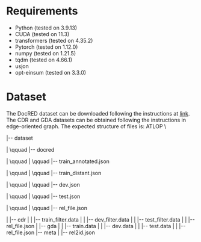 # **Requirements**
- Python (tested on 3.9.13)
- CUDA (tested on 11.3)
- transformers (tested on 4.35.2)
- Pytorch (tested on 1.12.0)
- numpy (tested on 1.21.5)
- tqdm (tested on 4.66.1)
- usjon
- opt-einsum (tested on 3.3.0)

# **Dataset**

The DocRED dataset can be downloaded following the instructions at [link](https://github.com/thunlp/DocRED/tree/master/data). The CDR and GDA datasets can be obtained following the instructions in edge-oriented graph. The expected structure of files is:
ATLOP \\

 |-- dataset
 
 |  \qquad  |-- docred
 
 |  \qquad  |  \qquad  |-- train_annotated.json    
 
 |  \qquad |  \qquad |-- train_distant.json
 
 | \qquad  | \qquad |-- dev.json
 
 | \qquad | \qquad |-- test.json

 | \qquad | \qquad |-- rel_file.json

 
 |    |-- cdr
 |    |    |-- train_filter.data
 |    |    |-- dev_filter.data
 |    |    |-- test_filter.data
 |    |    |-- rel_file.json
 |    |-- gda
 |    |    |-- train.data
 |    |    |-- dev.data
 |    |    |-- test.data
 |    |    |-- rel_file.json
 |-- meta
 |    |-- rel2id.json
 
